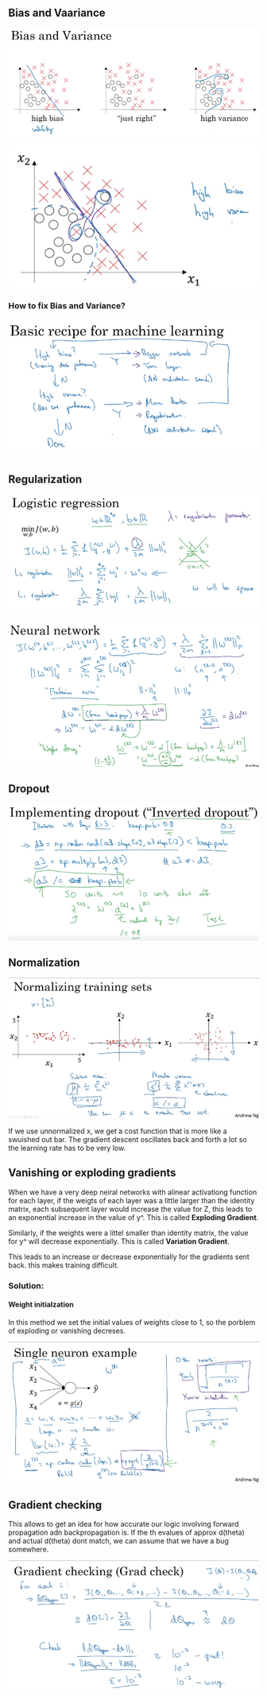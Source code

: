 

## Bias and Vaariance

![Bias and variance](/Notes/6.%20Tuning/Bias%20And%20variance.png)

![High Bias and High Variance](/Notes/6.%20Tuning/high%20bias%20and%20variance.png)


### How to fix Bias and Variance?

![Steps to Fix](/Notes/6.%20Tuning/steps%20to%20fix.png)


## Regularization

![Regularization](/Notes/6.%20Tuning/Regulariztion.png)

![Regularization 2](/Notes/6.%20Tuning/regularization%202.png)


## Dropout

![Dropout](/Notes/6.%20Tuning/Dropout.png)


## Normalization

![Normalization](/Notes/6.%20Tuning/NOrmalization.png)

If we use unnormalized x, we get a cost function that is more like a swuished out bar. The gradient descent oscillates back and forth a lot so the learning rate has to be very low.

## Vanishing or exploding gradients

When we have a very deep neiral networks with alinear activationg function for each layer, if the weigts of each layer was a little larger than the identity matrix, each subsequent layer would increase the value for Z, this leads to an exponential increase in the value of y^. This is called **Exploding Gradient**.

Similarly, if the weights were a littel smaller than identity matrix, the value for y^ will decrease exponentially. This is called **Variation Gradient**.

This leads to an increase or decrease exponentially for the gradients sent back. this makes training difficult.

### Solution:
 #### Weight initialzation
 In this method we set the initial values of weights close to 1, so the porblem of exploding or vanishing decreses.
 
 ![Weight initialization](/Notes/6.%20Tuning/Weight%20initialization.png)


## Gradient checking

This allows to get an idea for how accurate our logic involving forward propagation adn backpropagation is. If the th evalues of approx d(theta) and actual d(theta) dont match, we can assume that we have a bug somewhere.

![Gradient Checking](/Notes/6.%20Tuning/Gradient%20checking.png)

